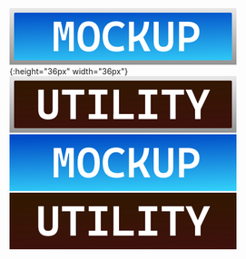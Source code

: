 ![](Mockup_Badge.png){:height="36px" width="36px"}
![](Utility_Badge.png)
![](Mockup_Badge2.png)
![](Utility_Badge2.png)
